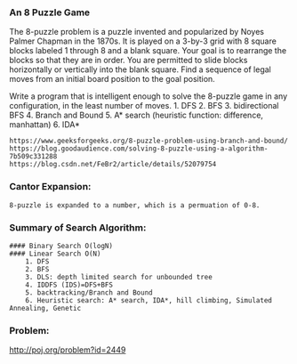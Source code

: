 ### An 8 Puzzle Game

The 8-puzzle problem is a puzzle invented and popularized by Noyes Palmer Chapman in the 1870s. It is played on a 3-by-3 grid with 8 square blocks labeled 1 through 8 and a blank square. Your goal is to rearrange the blocks so that they are in order. You are permitted to slide blocks horizontally or vertically into the blank square. Find a sequence of legal moves from an initial board position to the goal position.

Write a program that is intelligent enough to solve the 8-puzzle game in any configuration, in the least number of moves. 
    1. DFS
    2. BFS
    3. bidirectional BFS
    4. Branch and Bound
    5. A* search (heuristic function: difference, manhattan)
    6. IDA*

    https://www.geeksforgeeks.org/8-puzzle-problem-using-branch-and-bound/
    https://blog.goodaudience.com/solving-8-puzzle-using-a-algorithm-7b509c331288
    https://blog.csdn.net/FeBr2/article/details/52079754

### Cantor Expansion:
    8-puzzle is expanded to a number, which is a permuation of 0-8.
    
### Summary of Search Algorithm:
    #### Binary Search O(logN)
    #### Linear Search O(N)
        1. DFS
        2. BFS
        3. DLS: depth limited search for unbounded tree
        4. IDDFS (IDS)=DFS+BFS
        5. backtracking/Branch and Bound
        6. Heuristic search: A* search, IDA*, hill climbing, Simulated Annealing, Genetic

### Problem:
http://poj.org/problem?id=2449
